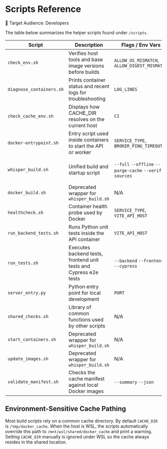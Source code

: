# Scripts Reference

👤 Target Audience: Developers

The table below summarizes the helper scripts found under `/scripts`.

| Script | Description | Flags / Env Vars | Example | Notes |
| --- | --- | --- | --- | --- |
| `check_env.sh` | Verifies host tools and base image versions before builds | `ALLOW_OS_MISMATCH`, `ALLOW_DIGEST_MISMATCH` | `scripts/check_env.sh` | Fails if required cache files or Docker are missing |
| `diagnose_containers.sh` | Prints container status and recent logs for troubleshooting | `LOG_LINES` | `scripts/diagnose_containers.sh` | Useful when containers fail to start |
| `check_cache_env.sh` | Displays how CACHE_DIR resolves on the current host | `CI` | `scripts/check_cache_env.sh` | Helps verify WSL overrides |
| `docker-entrypoint.sh` | Entry script used inside containers to start the API or worker | `SERVICE_TYPE`, `BROKER_PING_TIMEOUT` | Invoked automatically by Docker | Creates log under `/app/logs/entrypoint.log` |
| `whisper_build.sh` | Unified build and startup script | `--full` `--offline` `--purge-cache` `--verify-sources` | `sudo scripts/whisper_build.sh` | Logs to `logs/whisper_build.log`; sets `CACHE_DIR` automatically under WSL |
| `docker_build.sh` | Deprecated wrapper for `whisper_build.sh` | N/A | `scripts/docker_build.sh` | Redirects to new script |
| `healthcheck.sh` | Container health probe used by Docker | `SERVICE_TYPE`, `VITE_API_HOST` | Invoked by Docker healthcheck | Exits non-zero when API or worker is unhealthy |
| `run_backend_tests.sh` | Runs Python unit tests inside the API container | `VITE_API_HOST` | `scripts/run_backend_tests.sh` | Requires Docker Compose stack to be running |
| `run_tests.sh` | Executes backend tests, frontend unit tests and Cypress e2e tests | `--backend` `--frontend` `--cypress` | `scripts/run_tests.sh --backend` | Logs saved to `logs/full_test.log` |
| `server_entry.py` | Python entry point for local development | `PORT` | `python scripts/server_entry.py` | Starts Uvicorn with settings from `.env` |
| `shared_checks.sh` | Library of common functions used by other scripts | N/A | Sourced by other scripts | Not executed directly |
| `start_containers.sh` | Deprecated wrapper for `whisper_build.sh` | N/A | `scripts/start_containers.sh` | Redirects to new script |
| `update_images.sh` | Deprecated wrapper for `whisper_build.sh` | N/A | `scripts/update_images.sh` | Redirects to new script |
| `validate_manifest.sh` | Checks the cache manifest against local Docker images | `--summary` `--json` | `scripts/validate_manifest.sh --summary` | Detects mismatches between cached and installed versions |

## Environment-Sensitive Cache Pathing

Most build scripts rely on a common cache directory. By default `CACHE_DIR`
is `/tmp/docker_cache`. When the host is WSL, the scripts automatically
override this path to `/mnt/wsl/shared/docker_cache` and print a warning.
Setting `CACHE_DIR` manually is ignored under WSL so the cache always resides
in the shared location.<!-- # Codex-verified: CACHE_DIR documentation matches set_cache_dir -->

